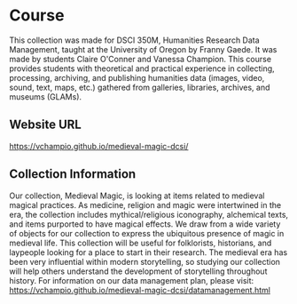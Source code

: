 # Course

This collection was made for DSCI 350M, Humanities Research Data Management, taught at the University of Oregon by Franny Gaede. It was made by students Claire O'Conner and Vanessa Champion.
This course provides students with theoretical and practical experience in collecting, processing, archiving, and publishing humanities data (images, video, sound, text, maps, etc.) gathered from galleries, libraries, archives, and museums (GLAMs).

## Website URL

<https://vchampio.github.io/medieval-magic-dcsi/> 

## Collection Information

Our collection, Medieval Magic, is looking at items related to medieval magical practices. As medicine, religion and magic were intertwined in the era, the collection includes mythical/religious iconography, alchemical texts, and items purported to have magical effects. We draw from a wide variety of objects for our collection to express the ubiquitous presence of magic in medieval life. This collection will be useful for folklorists, historians, and laypeople looking for a place to start in their research. The medieval era has been very influential within modern storytelling, so studying our collection will help others understand the development of storytelling throughout history. 
For information on our data management plan, please visit: <https://vchampio.github.io/medieval-magic-dcsi/datamanagement.html>

